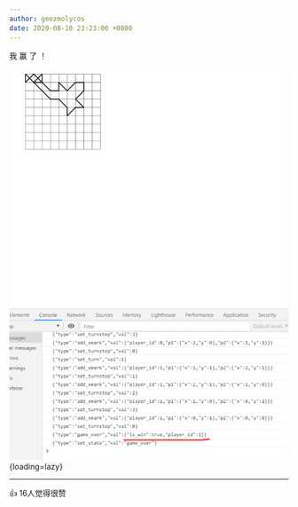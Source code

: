 ```yaml
---
author: geezmolycos
date: 2020-08-10 23:23:00 +0800
---
```


我 赢 了 ！

![](/images/qq-zone/2020-08-10-win.png){loading=lazy}

---
👍 16人觉得很赞
